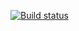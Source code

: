 [![Build status](https://ci.appveyor.com/api/projects/status/b6vjcx29ikne3uxv/branch/master?svg=true)](https://ci.appveyor.com/project/AnastasiaIQA12/automation2-3-2x0l4/branch/master)